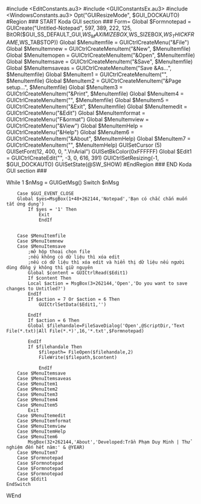 #include <EditConstants.au3>
#include <GUIConstantsEx.au3>
#include <WindowsConstants.au3>
Opt("GUIResizeMode", $GUI_DOCKAUTO)
#Region ### START Koda GUI section ### Form=
Global $Formnotepad = GUICreate("Untitled-Notepad", 597, 389, 222, 125, BitOR($GUI_SS_DEFAULT_GUI,$WS_MAXIMIZEBOX,$WS_SIZEBOX,$WS_THICKFRAME,$WS_TABSTOP))
Global $MenuItemfile = GUICtrlCreateMenu("&File")
Global $MenuItemnew = GUICtrlCreateMenuItem("&New", $MenuItemfile)
Global $MenuItemopen = GUICtrlCreateMenuItem("&Open", $MenuItemfile)
Global $MenuItemsave = GUICtrlCreateMenuItem("&Save", $MenuItemfile)
Global $MenuItemsaveas = GUICtrlCreateMenuItem("Save &As...", $MenuItemfile)
Global $MenuItem1 = GUICtrlCreateMenuItem("", $MenuItemfile)
Global $MenuItem2 = GUICtrlCreateMenuItem("&Page setup...", $MenuItemfile)
Global $MenuItem3 = GUICtrlCreateMenuItem("&Print", $MenuItemfile)
Global $MenuItem4 = GUICtrlCreateMenuItem("", $MenuItemfile)
Global $MenuItem5 = GUICtrlCreateMenuItem("&Exit", $MenuItemfile)
Global $MenuItemedit = GUICtrlCreateMenu("&Edit")
Global $MenuItemformat = GUICtrlCreateMenu("F&ormat")
Global $MenuItemview = GUICtrlCreateMenu("&View")
Global $MenuItemHelp = GUICtrlCreateMenu("&Help")
Global $MenuItem6 = GUICtrlCreateMenuItem("&About", $MenuItemHelp)
Global $MenuItem7 = GUICtrlCreateMenuItem("", $MenuItemHelp)
GUISetCursor (5)
GUISetFont(12, 400, 0, ".VnArial")
GUISetBkColor(0xFFFFFF)
Global $Edit1 = GUICtrlCreateEdit("", -3, 0, 616, 391)
GUICtrlSetResizing(-1, $GUI_DOCKAUTO)
GUISetState(@SW_SHOW)
#EndRegion ### END Koda GUI section ###

While 1
	$nMsg = GUIGetMsg()
	Switch $nMsg

		Case $GUI_EVENT_CLOSE
		Global $yes=MsgBox(1+48+262144,'Notepad','Bạn có chắc chắn muốn tắt ứng dụng')
			If $yes = '1' Then
				Exit
				EndIf


		Case $MenuItemfile
		Case $MenuItemnew
		Case $MenuItemsave
			;mở hộp thoại chọn file
			;nếu không có dữ liệu thì xóa edit
			;nếu có dữ liệu thì xóa edit và hiển thị dữ liệu nếu người dùng đồng ý không thì giữ nguyên
			Global $content = GUICtrlRead($Edit1)
			If $content Then
			Local $action = MsgBox(3+262144,'Open','Do you want to save changes to Untitled?')
			EndIf
			If $action = 7 Or $action = 6 Then
				GUICtrlSetData($Edit1,'')

			EndIf
			If $action = 6 Then
			Global $filehandale=FileSaveDialog('Open',@ScriptDir,'Text File(*.txt)|All File(*.*)',16,'*.txt',$Formnotepad)

			EndIf
			If $filehandale Then
				$filepath= FileOpen($filehandale,2)
				FileWrite($filepath,$content)

				EndIf
		Case $MenuItemsave
		Case $MenuItemsaveas
		Case $MenuItem1
		Case $MenuItem2
		Case $MenuItem3
		Case $MenuItem4
		Case $MenuItem5
			Exit
		Case $MenuItemedit
		Case $MenuItemformat
		Case $MenuItemview
		Case $MenuItemHelp
		Case $MenuItem6
			MsgBox(32+262144,'About','Developed:Trần Phạm Duy Minh | Thử nghiệm đến hết năm:' & @YEAR)
		Case $MenuItem7
		Case $Formnotepad
		Case $Formnotepad
		Case $Formnotepad
		Case $Formnotepad
		Case $Edit1
	EndSwitch
WEnd